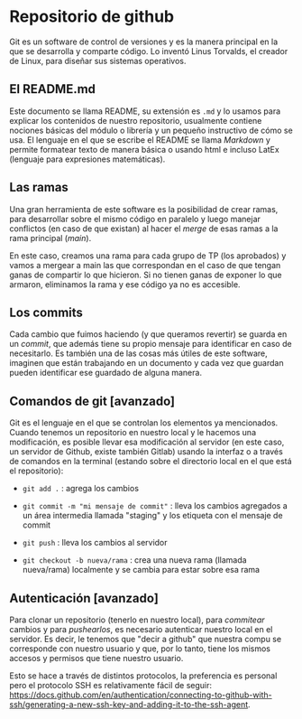 # Repositorio de github

Git es un software de control de versiones y es la manera principal en la que se desarrolla y comparte código. Lo inventó Linus Torvalds, el creador de Linux, para diseñar sus sistemas operativos.

## El README.md

Este documento se llama README, su extensión es `.md` y lo usamos para explicar los contenidos de nuestro repositorio, usualmente contiene nociones básicas del módulo o librería y un pequeño instructivo de cómo se usa. El lenguaje en el que se escribe el README se llama _Markdown_ y permite formatear texto de manera básica o usando html e incluso LatEx (lenguaje para expresiones matemáticas).

## Las ramas

Una gran herramienta de este software es la posibilidad de crear ramas, para desarrollar sobre el mismo código en paralelo y luego manejar conflictos (en caso de que existan) al hacer el _merge_ de esas ramas a la rama principal (_main_). 

En este caso, creamos una rama para cada grupo de TP (los aprobados) y vamos a mergear a main las que correspondan en el caso de que tengan ganas de compartir lo que hicieron. Si no tienen ganas de exponer lo que armaron, eliminamos la rama y ese código ya no es accesible. 

## Los commits

Cada cambio que fuimos haciendo (y que queramos revertir) se guarda en un _commit_, que además tiene su propio mensaje para identificar en caso de necesitarlo. Es también una de las cosas más útiles de este software, imaginen que están trabajando en un documento y cada vez que guardan pueden identificar ese guardado de alguna manera.

## Comandos de git [avanzado]

Git es el lenguaje en el que se controlan los elementos ya mencionados. Cuando tenemos un repositorio en nuestro local y le hacemos una modificación, es posible llevar esa modificación al servidor (en este caso, un servidor de Github, existe también Gitlab) usando la interfaz o a través de comandos en la terminal (estando sobre el directorio local en el que está el repositorio):

- `git add .` : agrega los cambios 

- `git commit -m "mi mensaje de commit"` : lleva los cambios agregados a un área intermedia llamada "staging" y los etiqueta con el mensaje de commit

- `git push` : lleva los cambios al servidor

- `git checkout -b nueva/rama` : crea una nueva rama (llamada nueva/rama) localmente y se cambia para estar sobre esa rama


## Autenticación [avanzado]

Para clonar un repositorio (tenerlo en nuestro local), para _commitear_ cambios y para _pushearlos_, es necesario autenticar nuestro local en el servidor. Es decir, le tenemos que "decir a github" que nuestra compu se corresponde con nuestro usuario y que, por lo tanto, tiene los mismos accesos y permisos que tiene nuestro usuario. 

Esto se hace a través de distintos protocolos, la preferencia es personal pero el protocolo SSH es relativamente fácil de seguir: https://docs.github.com/en/authentication/connecting-to-github-with-ssh/generating-a-new-ssh-key-and-adding-it-to-the-ssh-agent.